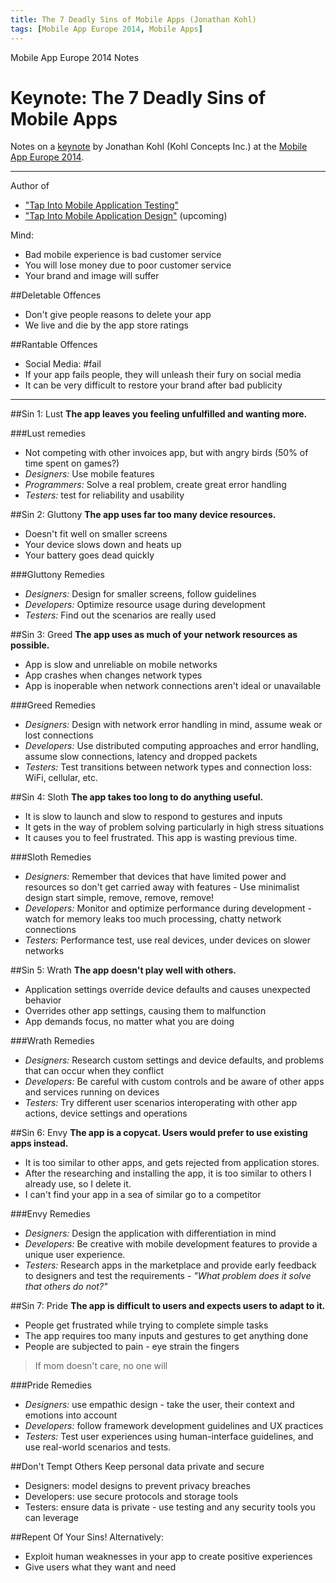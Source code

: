 ```yaml
---
title: The 7 Deadly Sins of Mobile Apps (Jonathan Kohl)
tags: [Mobile App Europe 2014, Mobile Apps]
---
```


Mobile App Europe 2014 Notes

Keynote: The 7 Deadly Sins of Mobile Apps
===
Notes on a [keynote](http://mobileappeurope.com/talks/7-deadly-sins-mobile-apps/ "Keynote: The 7 Deadly Sins of Mobile Apps")
by Jonathan Kohl (Kohl Concepts Inc.) 
at the [Mobile App Europe 2014](http://mobileappeurope.com/).

---

Author of

* ["Tap Into Mobile Application Testing"](https://leanpub.com/testmobileapps) 
* ["Tap Into Mobile Application Design"](https://leanpub.com/mobileappdesign) (upcoming)

Mind:

* Bad mobile experience is bad customer service
* You will lose money due to poor customer service
* Your brand and image will suffer

##Deletable Offences
* Don't give people reasons to delete your app
* We live and die by the app store ratings

##Rantable Offences
* Social Media: #fail
* If your app fails people, they will unleash their fury on social media
* It can be very difficult to restore your brand after bad publicity

---

##Sin 1: Lust
**The app leaves you feeling unfulfilled and wanting more.**

###Lust remedies
* Not competing with other invoices app, but with angry birds (50% of time spent on games?)
* *Designers:* Use mobile features
* *Programmers:* Solve a real problem, create great error handling
* *Testers:* test for reliability and usability

##Sin 2: Gluttony
**The app uses far too many device resources.**

* Doesn't fit well on smaller screens
* Your device slows down and heats up
* Your battery goes dead quickly

###Gluttony Remedies
* *Designers:* Design for smaller screens, follow guidelines
* *Developers:* Optimize resource usage during development
* *Testers:* Find out the scenarios are really used

##Sin 3: Greed
**The app uses as much of your network resources as possible.**

* App is slow and unreliable on mobile networks
* App crashes when changes network types
* App is inoperable when network connections aren't ideal or unavailable

###Greed Remedies
* *Designers:* Design with network error handling in mind, assume weak or lost connections  
* *Developers:* Use distributed computing approaches and error handling, assume slow connections, latency and dropped packets
* *Testers:* Test transitions between network types and connection loss: WiFi, cellular, etc.

##Sin 4: Sloth
**The app takes too long to do anything useful.**

* It is slow to launch and slow to respond to gestures and inputs
* It gets in the way of problem solving particularly in high stress situations
* It causes you to feel frustrated. This app is wasting previous time.

###Sloth Remedies
* *Designers:* Remember that devices that have limited power and resources so don't get carried away with features - Use minimalist design start simple, remove, remove, remove!   
* *Developers:* Monitor and optimize performance during development - watch for memory leaks too much processing, chatty network connections
* *Testers:* Performance test, use real devices, under devices on slower networks

##Sin 5: Wrath
**The app doesn't play well with others.**

* Application settings override device defaults and causes unexpected behavior
* Overrides other app settings, causing them to malfunction
* App demands focus, no matter what you are doing

###Wrath Remedies
* *Designers:* Research custom settings and device defaults, and problems that can occur when they conflict   
* *Developers:* Be careful with custom controls and be aware of other apps and services running on devices
* *Testers:* Try different user scenarios interoperating with other app actions, device settings and operations

##Sin 6: Envy
**The app is a copycat. Users would prefer to use existing apps instead.**

* It is too similar to other apps, and gets rejected from application stores.
* After the researching and installing the app, it is too similar to others I already use, so I delete it.
* I can't find your app in a sea of similar go to a competitor

###Envy Remedies
* *Designers:* Design the application with differentiation in mind
* *Developers:* Be creative with mobile development features to provide a unique user experience.
* *Testers:* Research apps in the marketplace and provide early feedback to designers and test the requirements - *"What problem does it solve that others do not?"*

##Sin 7: Pride
**The app is difficult to users and expects users to adapt to it.**

* People get frustrated while trying to complete simple tasks
* The app requires too many inputs and gestures to get anything done
* People are subjected to pain - eye strain the fingers

> If mom doesn't care, no one will

###Pride Remedies
* *Designers:* use empathic design - take the user, their context and emotions into account
* *Developers:* follow framework development guidelines and UX practices
* *Testers:* Test user experiences using human-interface guidelines, and use real-world scenarios and tests.

##Don't Tempt Others
Keep personal data private and secure

* Designers: model designs to prevent privacy breaches
* Developers: use secure protocols and storage tools
* Testers: ensure data is private - use testing and any security tools you can leverage

##Repent Of Your Sins!
Alternatively:

* Exploit human weaknesses in your app to create positive experiences
* Give users what they want and need 